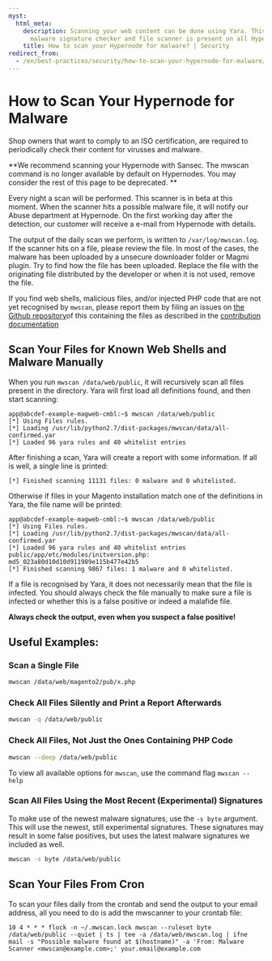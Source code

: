 ```yaml
---
myst:
  html_meta:
    description: Scanning your web content can be done using Yara. This open source
      malware signature checker and file scanner is present on all Hypernodes.
    title: How to scan your Hypernode for malware? | Security
redirect_from:
  - /en/best-practices/security/how-to-scan-your-hypernode-for-malware/
---
```


<!-- source: https://support.hypernode.com/en/best-practices/security/how-to-scan-your-hypernode-for-malware/ -->

# How to Scan Your Hypernode for Malware

Shop owners that want to comply to an ISO certification, are required to periodically check their content for virusses and malware.

**We recommend scanning your Hypernode with Sansec. 
The mwscan command is no longer available by default on Hypernodes. You may consider the rest of this page to be deprecated. **







Every night a scan will be performed. This scanner is in beta at this moment.
When the scanner hits a possible malware file, it will notify our Abuse department at Hypernode.
On the first working day after the detection, our customer will receive a e-mail from Hypernode with details.

The output of the daily scan we perform, is written to `/var/log/mwscan.log`. If the scanner hits on a file, please review the file. In most of the cases, the malware has been uploaded by a unsecure downloader folder or Magmi plugin. Try to find how the file has been uploaded. Replace the file with the originating file distributed by the developer or when it is not used, remove the file.

If you find web shells, malicious files, and/or injected PHP code that are not yet recognised by `mwscan`, please report them by filing an issues on [the Github repository](https://github.com/gwillem/magento-malware-scanner)of this containing the files as described in the [contribution documentation](https://github.com/gwillem/magento-malware-scanner/blob/master/CONTRIBUTING.md)

## Scan Your Files for Known Web Shells and Malware Manually

When you run `mwscan /data/web/public`, it will recursively scan all files present in the directory.
Yara will first load all definitions found, and then start scanning:

```console
app@abcdef-example-magweb-cmbl:~$ mwscan /data/web/public
[*] Using Files rules.
[*] Loading /usr/lib/python2.7/dist-packages/mwscan/data/all-confirmed.yar
[*] Loaded 96 yara rules and 40 whitelist entries
```

After finishing a scan, Yara will create a report with some information. If all is well, a single line is printed:

```text
[*] Finished scanning 11131 files: 0 malware and 0 whitelisted.
```

Otherwise if files in your Magento installation match one of the definitions in Yara, the file name will be printed:

```console
app@abcdef-example-magweb-cmbl:~$ mwscan /data/web/public
[*] Using Files rules.
[*] Loading /usr/lib/python2.7/dist-packages/mwscan/data/all-confirmed.yar
[*] Loaded 96 yara rules and 40 whitelist entries
public/app/etc/modules/initversion.php: md5_023a80d10d10d911989e115b477e42b5
[*] Finished scanning 9867 files: 1 malware and 0 whitelisted.
```

If a file is recognised by Yara, it does not necessarily mean that the file is infected. You should always check the file manually to make sure a file is infected or whether this is a false positive or indeed a malafide file.

**Always check the output, even when you suspect a false positive!**

## Useful Examples:

### Scan a Single File

```bash
mwscan /data/web/magento2/pub/x.php
```

### Check All Files Silently and Print a Report Afterwards

```bash
mwscan -q /data/web/public
```

### Check All Files, Not Just the Ones Containing PHP Code

```bash
mwscan --deep /data/web/public
```

To view all available options for `mwscan`, use the command flag `mwscan --help`

### Scan All Files Using the Most Recent (Experimental) Signatures

To make use of the newest malware signatures, use the `-s byte` argument. This will use the newest, still experimental signatures.
These signatures may result in some false positives, but uses the latest malware signatures we included as well.

```bash
mwscan -s byte /data/web/public
```

## Scan Your Files From Cron

To scan your files daily from the crontab and send the output to your email address, all you need to do is add the mwscanner to your crontab file:

```text
10 4 * * * flock -n ~/.mwscan.lock mwscan --ruleset byte /data/web/public --quiet | ts | tee -a /data/web/mwscan.log | ifne mail -s "Possible malware found at $(hostname)" -a 'From: Malware Scanner <mwscan@example.com>;' your.email@example.com
```
